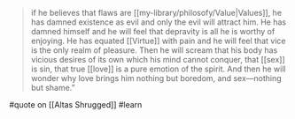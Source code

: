 > if he believes that flaws are [[my-library/philosofy/Value|Values]], he has damned existence as evil and only the evil will attract him. He has damned himself and he will feel that depravity is all he is worthy of enjoying. He has equated [[Virtue]] with pain and he will feel that vice is the only realm of pleasure. Then he will scream that his body has vicious desires of its own which his mind cannot conquer, that [[sex]] is sin, that true [[love]] is a pure emotion of the spirit. And then he will wonder why love brings him nothing but boredom, and sex—nothing but shame.”

#quote on [[Altas Shrugged]] #learn
